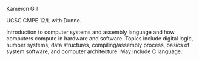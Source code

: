 Kameron Gill

UCSC CMPE 12/L with Dunne.

Introduction to computer systems and assembly language and how computers compute in hardware and software. Topics include digital logic, number systems, data structures, compiling/assembly process, basics of system software, and computer architecture. May include C language.
